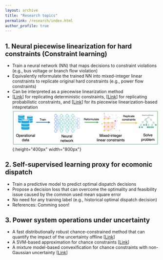 ```yaml
---
layout: archive
title: "Research topics"
permalink: /research/index.html
author_profile: true
---
```




## 1. Neural piecewise linearization for hard constraints (Constraint learning)
- Train a neural network (NN) that maps decisions to constraint violations (e.g., bus voltage or branch flow violation)
- Equivalently reformulate the trained NN into mixed-integer linear constraints to replicate original hard constraints (e.g., power flow constraints)
- Can be interpreted as a piecewise linearization method
- [[Link](https://ieeexplore.ieee.org/abstract/document/9502573)] for replicating deterministic constraints, [[Link](https://ieeexplore.ieee.org/abstract/document/9956906)] for replicating probabilistic constraints, and [[Link](https://ieeexplore.ieee.org/abstract/document/10058008)] for its piecewise linearization-based intepretation  
![Editing](https://github.com/lelouchsola/ChenGe/blob/master/pages/constraint_learning.png?raw=true){:height="400px" width="800px"} 

## 2. Self-supervised learning proxy for ecomonic dispatch
- Train a predictive model to predict optimal dispatch decisions
- Propose a decision loss that can overcome the optimality and feasibility issue caused by the common used mean square error
- No need for any training label (e.g., historical optimal dispatch decision)
- References: Comming soon!

## 3. Power system operations under uncertainty
- A fast distributionally robust chance-constrained method that can quantify the impact of the uncertainty offline [[Link](https://ieeexplore.ieee.org/abstract/document/9417102)]
- A SVM-based approximation for chance constraints [[Link](https://ieeexplore.ieee.org/abstract/document/10058886)]
- A mixture model-based convexification for chance constraints with non-Gaussian uncertainty [[Link](https://ieeexplore.ieee.org/abstract/document/9794334)]

